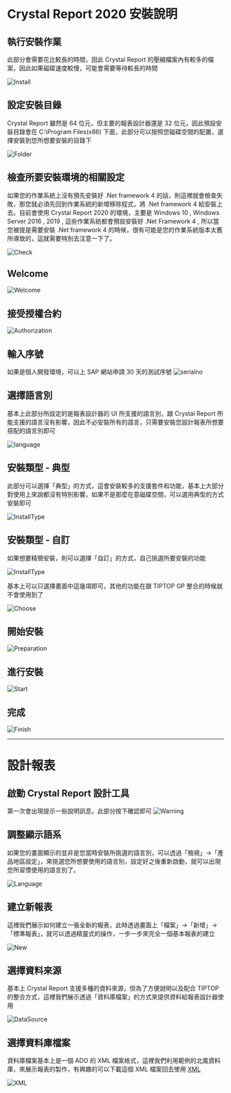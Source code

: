 # Crystal Report 2020 安裝說明

## 執行安裝作業
此部分會需要花比較長的時間，因此 Crystal Report 的壓縮檔案內有較多的檔案，因此如果磁碟速度較慢，可能會需要等待較長的時間

![Install](01.PNG)

## 設定安裝目錄
Crystal Report 雖然是 64 位元，但主要的報表設計器還是 32 位元，因此預設安裝目錄會在 C:\Program Files(x86) 下面，此部分可以按照您磁碟空間的配置，選擇安裝到您所想要安裝的目錄下

![Folder](02.PNG)

## 檢查所要安裝環境的相關設定
如果您的作業系統上沒有預先安裝好 .Net framework 4 的話，則這裡就會檢查失敗，那您就必須先回到作業系統的新增移除程式，將 .Net framework 4 給安裝上去。目前會使用 Crystal Report 2020 的環境，主要是 Windows 10 , Windows Server 2016 , 2019 , 這些作業系統都會預設安裝好 .Net Framework 4 , 所以當您被提是需要安裝 .Net framework 4 的時候，很有可能是您的作業系統版本太舊所導致的，這就需要特別去注意一下了。

![Check](03.PNG)

## Welcome
![Welcome](04.PNG)

## 接受授權合約
![Authorization](05.PNG)

## 輸入序號
如果是個人開發環境，可以上 SAP 網站申請 30 天的測試序號
![serialno](06.PNG)

## 選擇語言別
基本上此部分所設定的是報表設計器的 UI 所支援的語言別，跟 Crystal Report 所能支援的語言沒有影響，因此不必安裝所有的語言，只需要安裝您設計報表所想要搭配的語言別即可

![language](07.PNG)

## 安裝類型 - 典型
此部分可以選擇「典型」的方式，這會安裝較多的支援套件和功能，基本上大部分對使用上來說都沒有特別影響，如果不是那麼在意磁碟空間，可以選用典型的方式安裝即可

![InstallType](08.PNG)

## 安裝類型 - 自訂
如果想要精簡安裝，則可以選擇「自訂」的方式，自己挑選所要安裝的功能

![InstallType](08-1.PNG)

基本上可以只選擇畫面中這幾項即可，其他的功能在跟 TIPTOP GP 整合的時候就不會使用到了

![Choose](09-2.PNG)

## 開始安裝
![Preparation](09.PNG)

## 進行安裝
![Start](10.PNG)

## 完成
![Finish](11.PNG)

---------------------------
# 設計報表

## 啟動 Crystal Report 設計工具
第一次會出現提示一些說明訊息，此部分按下確認即可
![Warning](40.PNG)


## 調整顯示語系
如果您的畫面顯示的並非是您當時安裝所挑選的語言別，可以透過「檢視」→「產品地區設定」，來挑選您所想要使用的語言別，設定好之後重新啟動，就可以出現您所習慣使用的語言別了。

![Language](41.PNG)

## 建立新報表
這裡我們展示如何建立一張全新的報表，此時透過畫面上「檔案」→「新增」→「標準報表」，就可以透過精靈式的操作，一步一步來完全一個基本報表的建立

![New](42.PNG)

## 選擇資料來源
基本上 Crystal Report 支援多種的資料來源，但為了方便說明以及配合 TIPTOP 的整合方式，這裡我們展示透過「資料庫檔案」的方式來提供資料給報表設計器使用

![DataSource](43.PNG)

## 選擇資料庫檔案
資料庫檔案基本上是一個 ADO 的 XML 檔案格式，這裡我們利用範例的北風資料庫，來展示報表的製作，有興趣的可以下載這個 XML 檔案回去使用 [XML](nwind.xml)

![XML](44.PNG)


